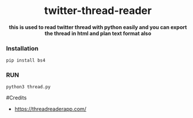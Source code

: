 <h1 align="center"><b>twitter-thread-reader </b></h1>
<h4 align="center">this is used to read twitter thread with python easily and you can export the thread in html and plan text format also</h4>

### Installation 
```
pip install bs4
```
### RUN
```
python3 thread.py
```
#Credits
* https://threadreaderapp.com/
